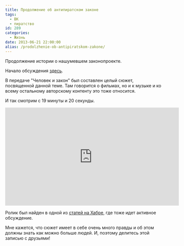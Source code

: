 ```yaml
---
title: Продолжение об антипиратском законе
tags:
  - ВК
  - пиратство
id: 289
categories:
  - Жизнь
date: 2013-06-21 22:00:00
alias: /prodolzhenie-ob-antipiratskom-zakone/
---
```


Продолжение истории о нашумевшем законопроекте. <!--more-->

Начало обсуждения [здесь](http://atnartur.ru/vernite-muzku-vk/ "Верните музыку ВК").

В передаче "Человек и закон" был составлен целый сюжет, посвященной данной теме. Там говорится о фильмах, но и к музыке и ко всему остальному авторскому контенту это тоже относится. 

И так смотрим с 19 минуты и 20 секунды.

<iframe width="560" height="315" src="http://www.youtube.com/embed/TtT1zQtjC2Q" frameborder="0" allowfullscreen></iframe>

Ролик был найден в одной из [статей на Хабре](http://habrahabr.ru/post/184212/), где тоже идет активное обсуждение. 

Мне кажется, что сюжет имеет в себе очень много правды и об этом должны знать как можно больше людей. И, поэтому делитесь этой записью с друзьями!